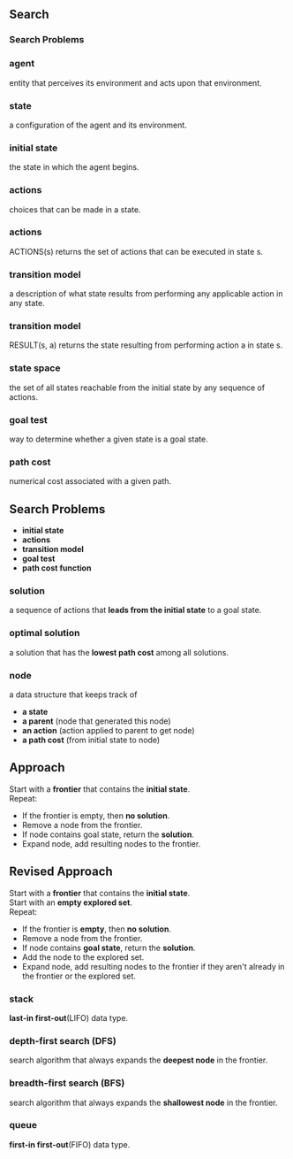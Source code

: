 ## Search

### Search Problems

### agent
entity that perceives its environment and acts upon that environment.

### state
a configuration of the agent and its environment.

### initial state
the state in which the agent begins.

### actions
choices that can be made in a state.

### actions
ACTIONS(s) returns the set of actions that can be executed in state s.

### transition model
a description of what state results from performing any applicable action in any state.

### transition model
RESULT(s, a) returns the state resulting from performing action a in state s.

### state space
the set of all states reachable from the initial state by any sequence of actions.

### goal test
way to determine whether a given state is a goal state.

### path cost
numerical cost associated with a given path.


## Search Problems

  - **initial state**
  - **actions**
  - **transition model**
  - **goal test**
  - **path cost function**


### solution
a sequence of actions that **leads from the initial state** to a goal state.

### optimal solution
a solution that has the **lowest path cost** among all solutions.

### node
a data structure that keeps track of
  - **a state**
  - **a parent** (node that generated this node)
  - **an action** (action applied to parent to get node)
  - **a path cost** (from initial state to node)


## Approach

Start with a **frontier** that contains the **initial state**.\
Repeat:
  - If the frontier is empty, then **no solution**.
  - Remove a node from the frontier.
  - If node contains goal state, return the **solution**.
  - Expand node, add resulting nodes to the frontier.


## Revised Approach

Start with a **frontier** that contains the **initial state**.\
Start with an **empty explored set**.\
Repeat:
  - If the frontier is **empty**, then **no solution**.
  - Remove a node from the frontier.
  - If node contains **goal state**, return the **solution**.
  - Add the node to the explored set.
  - Expand node, add resulting nodes to the frontier if they aren't already in the frontier or the explored set.

### stack
**last-in first-out**(LIFO) data type.

### depth-first search (DFS)
search algorithm that always expands the **deepest node** in the frontier.

### breadth-first search (BFS)
search algorithm that always expands the **shallowest node** in the frontier.

### queue
**first-in first-out**(FIFO) data type.
